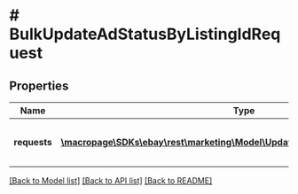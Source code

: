 # # BulkUpdateAdStatusByListingIdRequest

## Properties

Name | Type | Description | Notes
------------ | ------------- | ------------- | -------------
**requests** | [**\macropage\SDKs\ebay\rest\marketing\Model\UpdateAdStatusByListingIdRequest[]**](UpdateAdStatusByListingIdRequest.md) | An array of listing IDs and bid percentages. | [optional]

[[Back to Model list]](../../README.md#models) [[Back to API list]](../../README.md#endpoints) [[Back to README]](../../README.md)

